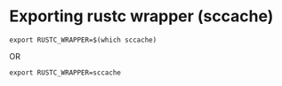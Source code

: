 # Exporting rustc wrapper (sccache)
`export RUSTC_WRAPPER=$(which sccache)`

OR

`export RUSTC_WRAPPER=sccache`
